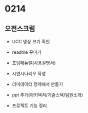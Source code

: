 # 0214

## 오전스크럼

- UCC 영상 크기 확인

- readme 꾸미기

- 포팅메뉴얼(사용설명서)

- 시연시나리오 작성

- 더미데이터 정제해서 만들기

- ppt 추가(아키텍쳐/기술스택/팀원소개)

- 프로젝트 기능 정리

